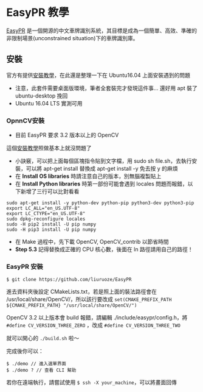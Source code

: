 # EasyPR 教學

[EasyPR](https://github.com/liuruoze/EasyPR) 是一個開源的中文車牌識別系統，其目標是成為一個簡單、高效、準確的非限制場景(unconstrained situation)下的車牌識別庫。

## 安裝

官方有提供[安裝教學](https://github.com/liuruoze/EasyPR/blob/master/Usage.md)，在此還是整理一下在 Ubuntu16.04 上面安裝遇到的問題

- 注意，此套件需要桌面版環境，筆者全套裝完才發現這件事... 還好用 apt 裝了 ubuntu-desktop 挽回
- Ubuntu 16.04 LTS 實測可用

### OpnnCV安裝

- 目前 EasyPR 要求 3.2 版本以上的 OpenCV

這個[安裝教學](https://www.learnopencv.com/install-opencv3-on-ubuntu/)照做基本上就沒問題了

- 小訣竅，可以把上面每個區塊指令貼到文字檔，用 sudo sh file.sh，去執行安裝，可以將 apt-get install 替換成 apt-get install -y 免去按 y 的麻煩
- 在 **Install OS libraries** 時請注意自己的版本，別無腦複製貼上
- 在 **Install Python libraries** 時第一部份可能會遇到 locales 問題而報錯，以下新增了三行可以比對看看


```
sudo apt-get install -y python-dev python-pip python3-dev python3-pip
export LC_ALL="en_US.UTF-8"
export LC_CTYPE="en_US.UTF-8"
sudo dpkg-reconfigure locales
sudo -H pip2 install -U pip numpy
sudo -H pip3 install -U pip numpy
```

- 在 Make 過程中，先下載 OpenCV, OpenCV_contrib 以節省時間
- **Step 5.3** 記得替換成正確的 CPU 核心數，後面在 ln 路徑請用自己的路徑！

### EasyPR 安裝

`$ git clone https://github.com/liuruoze/EasyPR`

進去資料夾後設定 CMakeLists.txt，若是照上面的裝法路徑會在 /usr/local/share/OpenCV/，所以該行要改成
`set(CMAKE_PREFIX_PATH ${CMAKE_PREFIX_PATH} "/usr/local/share/OpenCV/")`

OpenCV 3.2 以上版本會 build 報錯，請編輯 ./include/easypr/config.h，將 `#define CV_VERSION_THREE_ZERO` ，改成 `#define CV_VERSION_THREE_TWO`

就可以開心的 `./build.sh` 啦～

完成後你可以：

```
$ ./demo // 進入選單界面
$ ./demo ? // 查看 CLI 幫助
```

若你在遠端執行，請嘗試使用
`$ ssh -X your_machine`，可以將畫面回傳

